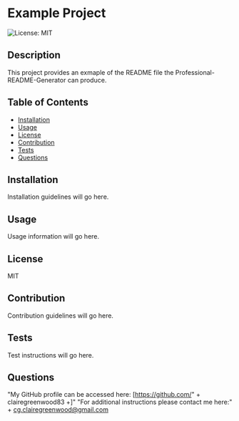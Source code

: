 # Example Project

  ![License: MIT](https://img.shields.io/badge/License-MIT-green.svg)

  ## Description
  
  This project provides an exmaple of the README file the Professional- README-Generator can produce.
  
  ## Table of Contents

  
  - [Installation](#installation)
  - [Usage](#usage)
  - [License](#license)
  - [Contribution](#contribution)
  - [Tests](#tests)
  - [Questions](#questions)
  
 
  ## Installation

   Installation guidelines will go here.

  ## Usage

   Usage information will go here.

  ## License

   MIT

  ## Contribution

   Contribution guidelines will go here.

  ## Tests

   Test instructions will go here.

   ## Questions

   "My GitHub profile can be accessed here: [https://github.com/" + clairegreenwood83 +]"
   "For additional instructions please contact me here:" + cg.clairegreenwood@gmail.com
 